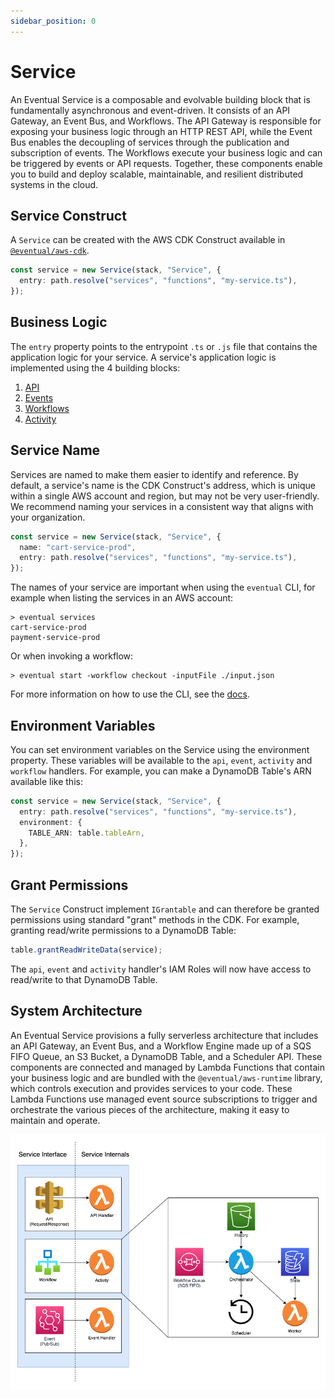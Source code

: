 ```yaml
---
sidebar_position: 0
---
```


# Service

An Eventual Service is a composable and evolvable building block that is fundamentally asynchronous and event-driven. It consists of an API Gateway, an Event Bus, and Workflows. The API Gateway is responsible for exposing your business logic through an HTTP REST API, while the Event Bus enables the decoupling of services through the publication and subscription of events. The Workflows execute your business logic and can be triggered by events or API requests. Together, these components enable you to build and deploy scalable, maintainable, and resilient distributed systems in the cloud.

## Service Construct

A `Service` can be created with the AWS CDK Construct available in [`@eventual/aws-cdk`](https://www.npmjs.com/package/@eventual/aws-cdk).

```ts
const service = new Service(stack, "Service", {
  entry: path.resolve("services", "functions", "my-service.ts"),
});
```

## Business Logic

The `entry` property points to the entrypoint `.ts` or `.js` file that contains the application logic for your service. A service's application logic is implemented using the 4 building blocks:

1. [API](./api.md)
2. [Events](./event.md)
3. [Workflows](./workflow.md)
4. [Activity](./activity.md)

## Service Name

Services are named to make them easier to identify and reference. By default, a service's name is the CDK Construct's address, which is unique within a single AWS account and region, but may not be very user-friendly. We recommend naming your services in a consistent way that aligns with your organization.

```ts
const service = new Service(stack, "Service", {
  name: "cart-service-prod",
  entry: path.resolve("services", "functions", "my-service.ts"),
});
```

The names of your service are important when using the `eventual` CLI, for example when listing the services in an AWS account:

```
> eventual services
cart-service-prod
payment-service-prod
```

Or when invoking a workflow:

```
> eventual start -workflow checkout -inputFile ./input.json
```

For more information on how to use the CLI, see the [docs](./cli.md).

## Environment Variables

You can set environment variables on the Service using the environment property. These variables will be available to the `api`, `event`, `activity` and `workflow` handlers. For example, you can make a DynamoDB Table's ARN available like this:

```ts
const service = new Service(stack, "Service", {
  entry: path.resolve("services", "functions", "my-service.ts"),
  environment: {
    TABLE_ARN: table.tableArn,
  },
});
```

## Grant Permissions

The `Service` Construct implement `IGrantable` and can therefore be granted permissions using standard "grant" methods in the CDK. For example, granting read/write permissions to a DynamoDB Table:

```ts
table.grantReadWriteData(service);
```

The `api`, `event` and `activity` handler's IAM Roles will now have access to read/write to that DynamoDB Table.

## System Architecture

An Eventual Service provisions a fully serverless architecture that includes an API Gateway, an Event Bus, and a Workflow Engine made up of a SQS FIFO Queue, an S3 Bucket, a DynamoDB Table, and a Scheduler API. These components are connected and managed by Lambda Functions that contain your business logic and are bundled with the `@eventual/aws-runtime` library, which controls execution and provides services to your code. These Lambda Functions use managed event source subscriptions to trigger and orchestrate the various pieces of the architecture, making it easy to maintain and operate.

![Service Architecture](./service.png)
